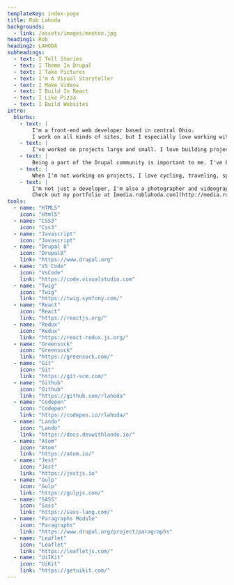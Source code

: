 ```yaml
---
templateKey: index-page
title: Rob Lahoda
backgrounds:
  - link: /assets/images/menton.jpg
heading1: Rob
heading2: LAHODA
subheadings:
  - text: I Tell Stories
  - text: I Theme In Drupal
  - text: I Take Pictures
  - text: I'm A Visual Storyteller
  - text: I Make Videos
  - text: I Build In React
  - text: I Like Pizza
  - text: I Build Websites
intro:
  blurbs:
    - text: |
        I'm a front-end web developer based in central Ohio.
        I work on all kinds of sites, but I especially love working with Drupal.
    - text: |
        I've worked on projects large and small. I love building projects that tell stories and expose the user to information in an interesting and engaging way.
    - text: |
        Being a part of the Drupal community is important to me. I've been to [Drupalcamp PA](http://drupalcamppa.net/), I'm a member of the [Drupal Association](https://www.drupal.org/association), and I try to contribute and share the knowledge I have with others.
    - text: |
        When I'm not working on projects, I love cycling, traveling, spending time with my family, and expanding my knowledge of web development.
    - text: |
        I'm not just a developer, I'm also a photographer and videographer.
        Check out my portfolio at [media.roblahoda.com](http://media.roblahoda.com.
tools:
  - name: "HTML5"
    icon: "Html5"
  - name: "CSS3"
    icon: "Css3"
  - name: "Javascript"
    icon: "Javascript"
  - name: "Drupal 8"
    icon: "Drupal8"
    link: "https://www.drupal.org"
  - name: "VS Code"
    icon: "VsCode"
    link: "https://code.visualstudio.com"
  - name: "Twig"
    icon: "Twig"
    link: "https://twig.symfony.com/"
  - name: "React"
    icon: "React"
    link: "https://reactjs.org/"
  - name: "Redux"
    icon: "Redux"
    link: "https://react-redux.js.org/"
  - name: "Greensock"
    icon: "Greensock"
    link: "https://greensock.com/"
  - name: "Git"
    icon: "Git"
    link: "https://git-scm.com/"
  - name: "Github"
    icon: "Github"
    link: "https://github.com/rlahoda"
  - name: "Codepen"
    icon: "Codepen"
    link: "https://codepen.io/rlahoda/"
  - name: "Lando"
    icon: "Lando"
    link: "https://docs.devwithlando.io/"
  - name: "Atom"
    icon: "Atom"
    link: "https://atom.io/"
  - name: "Jest"
    icon: "Jest"
    link: "https://jestjs.io"
  - name: "Gulp"
    icon: "Gulp"
    link: "https://gulpjs.com/"
  - name: "SASS"
    icon: "Sass"
    link: "https://sass-lang.com/"
  - name: "Paragraphs Module"
    icon: "Paragraphs"
    link: "https://www.drupal.org/project/paragraphs"
  - name: "Leaflet"
    icon: "Leaflet"
    link: "https://leafletjs.com/"
  - name: "UiIKit"
    icon: "UiKit"
    link: "https://getuikit.com/"
---
```

